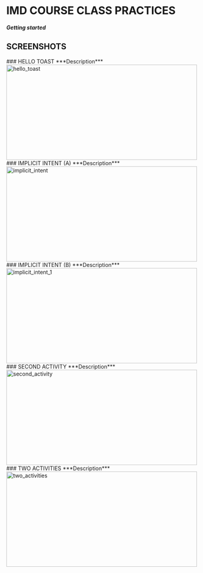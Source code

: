 # IMD COURSE CLASS PRACTICES

***Getting started***

## SCREENSHOTS


<div style='width=500' width ="500">
### HELLO TOAST
 ***Description***
</div>
<img alt="hello_toast" src="https://user-images.githubusercontent.com/30800758/96464927-f7484f80-125a-11eb-8c60-9ea163d1114c.png" height="250" width="500" >


<div style='width=500' width ="500">
### IMPLICIT INTENT (A)
 ***Description***
</div>
<img alt="implicit_intent" src="https://user-images.githubusercontent.com/30800758/96465059-1e068600-125b-11eb-856b-864852d576b9.png" height="250" width="500">


<div style='width=500' width ="500">
### IMPLICIT INTENT (B)
 ***Description***
</div>
<img alt="implicit_intent_1" src="https://user-images.githubusercontent.com/30800758/96465069-21017680-125b-11eb-9fda-d8d4e1849500.png" height="250" width="500">


<div style='width=500' width ="500">
### SECOND ACTIVITY
 ***Description***
</div>
<img alt="second_activity" src="https://user-images.githubusercontent.com/30800758/96465075-2232a380-125b-11eb-8a09-80352f963d89.png" height="250" width="500">


<div style='width=500' width ="500">
### TWO ACTIVITIES
 ***Description***
</div>
<img alt="two_activities" src="https://user-images.githubusercontent.com/30800758/96465079-22cb3a00-125b-11eb-964d-62c7d0356158.png" height="250" width="500">

